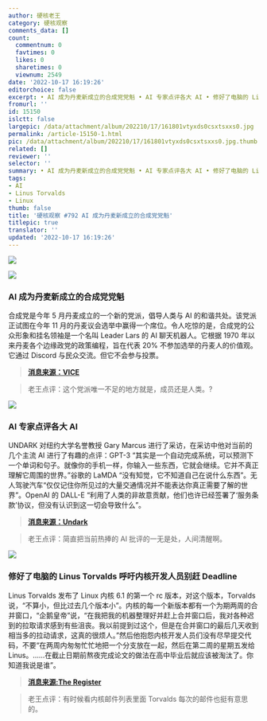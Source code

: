 ```yaml
---
author: 硬核老王
category: 硬核观察
comments_data: []
count:
  commentnum: 0
  favtimes: 0
  likes: 0
  sharetimes: 0
  viewnum: 2549
date: '2022-10-17 16:19:26'
editorchoice: false
excerpt: • AI 成为丹麦新成立的合成党党魁 • AI 专家点评各大 AI • 修好了电脑的 Linus Torvalds 呼吁内核开发人员别赶 Deadline
fromurl: ''
id: 15150
islctt: false
largepic: /data/attachment/album/202210/17/161801vtyxds0csxtsxxs0.jpg
permalink: /article-15150-1.html
pic: /data/attachment/album/202210/17/161801vtyxds0csxtsxxs0.jpg.thumb.jpg
related: []
reviewer: ''
selector: ''
summary: • AI 成为丹麦新成立的合成党党魁 • AI 专家点评各大 AI • 修好了电脑的 Linus Torvalds 呼吁内核开发人员别赶 Deadline
tags:
- AI
- Linus Torvalds
- Linux
thumb: false
title: '硬核观察 #792 AI 成为丹麦新成立的合成党党魁'
titlepic: true
translator: ''
updated: '2022-10-17 16:19:26'
---
```


![](/data/attachment/album/202210/17/161801vtyxds0csxtsxxs0.jpg)


![](/data/attachment/album/202210/17/161814qmp847pmapfa5jtk.jpg)


### AI 成为丹麦新成立的合成党党魁


合成党是今年 5 月丹麦成立的一个新的党派，倡导人类与 AI 的和谐共处。该党派正试图在今年 11 月的丹麦议会选举中赢得一个席位。令人吃惊的是，合成党的公众形象和挂名领袖是一个名叫 Leader Lars 的 AI 聊天机器人。它根据 1970 年以来丹麦各个边缘政党的政策编程，旨在代表 20% 不参加选举的丹麦人的价值观。它通过 Discord 与民众交流。但它不会参与投票。



> 
> **[消息来源：VICE](https://www.vice.com/en/article/jgpb3p/this-danish-political-party-is-led-by-an-ai)**
> 
> 
> 



> 
> 老王点评：这个党派唯一不足的地方就是，成员还是人类。?
> 
> 
> 


![](/data/attachment/album/202210/17/161822enj5wj1cxd02xj10.jpg)


### AI 专家点评各大 AI


UNDARK 对纽约大学名誉教授 Gary Marcus 进行了采访，在采访中他对当前的几个主流 AI 进行了有趣的点评：GPT-3 “其实是一个自动完成系统，可以预测下一个单词和句子。就像你的手机一样，你输入一些东西，它就会继续。它并不真正理解它周围的世界。”谷歌的 LaMDA “没有知觉，它不知道自己在说什么东西”。无人驾驶汽车“仅仅记住你所见过的大量交通情况并不能表达你真正需要了解的世界”。OpenAI 的 DALL-E “利用了人类的非故意贡献，他们也许已经签署了‘服务条款’协议，但没有认识到这一切会导致什么”。



> 
> **[消息来源：Undark](https://undark.org/2022/10/07/interview-why-mastering-language-is-so-difficult-for-ai/)**
> 
> 
> 



> 
> 老王点评：简直把当前热捧的 AI 批评的一无是处，人间清醒啊。
> 
> 
> 


![](/data/attachment/album/202210/17/161847ie2z92h2eraevmee.jpg)


### 修好了电脑的 Linus Torvalds 呼吁内核开发人员别赶 Deadline


Linus Torvalds 发布了 Linux 内核 6.1 的第一个 rc 版本，对这个版本，Torvalds 说，“不算小，但比过去几个版本小”。内核的每一个新版本都有一个为期两周的合并窗口，“企鹅皇帝”说，“在我把我的机器整理好并赶上合并窗口后，我对各种迟到的拉取请求感到有些沮丧。我以前提到过这个，但是在合并窗口的最后几天收到相当多的拉动请求，这真的很烦人。”然后他抱怨内核开发人员们没有尽早提交代码，不要“在两周内匆匆忙忙地把一个分支放在一起，然后在第二周的星期五发给 Linus。……在截止日期前熬夜完成论文的做法在高中毕业后就应该被淘汰了。你知道我说是谁”。



> 
> **[消息来源:The Register](https://www.theregister.com/2022/10/17/linux_6_1_rc1/)**
> 
> 
> 



> 
> 老王点评：有时候看内核邮件列表里面 Torvalds 每次的邮件也挺有意思的。
> 
> 
>